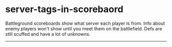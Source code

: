 # server-tags-in-scorebaord

Battleground scoreboards show what server each player is from. Info about enemy players won't show until you meet them on the battlefield. Defs are still scuffed and have a lot of unknowns.

---

